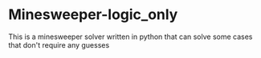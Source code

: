 # Minesweeper-logic_only
 This is a minesweeper solver written in python that can solve some cases that don't require any guesses
